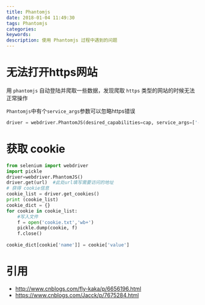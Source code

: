 ```yaml
---
title: Phantomjs
date: 2018-01-04 11:49:30
tags: Phantomjs
categories:
keywords:
description: 使用 Phantomjs 过程中遇到的问题
---
```



# 无法打开https网站
用 `phantomjs` 自动登陆并爬取一些数据，发现爬取 `https` 类型的网站的时候无法正常操作

`Phantomjs`中有个`service_args`参数可以忽略https错误

```python
driver = webdriver.PhantomJS(desired_capabilities=cap, service_args=['--ignore-ssl-errors=true'])
```

# 获取 cookie

```python
from selenium import webdriver
import pickle
driver=webdriver.PhantomJS()
driver.get(url)  #此处url填写需要访问的地址
# 获得 cookie信息
cookie_list = driver.get_cookies()
print (cookie_list)
cookie_dict = {}
for cookie in cookie_list:
    #写入文件
    f = open('cookie.txt','wb+')
    pickle.dump(cookie, f)
    f.close()
　　　
cookie_dict[cookie['name']] = cookie['value']
```

# 引用
- <http://www.cnblogs.com/fly-kaka/p/6656196.html>
- <https://www.cnblogs.com/Jacck/p/7675284.html>

